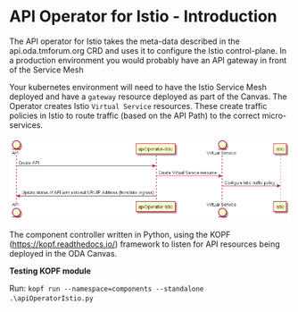 # API Operator for Istio - Introduction

The API operator for Istio takes the meta-data described in the api.oda.tmforum.org CRD and uses it to configure the Istio control-plane. In a production environment you would probably have an API gateway in front of the Service Mesh

Your kubernetes environment will need to have the Istio Service Mesh deployed and have a `gateway` resource deployed as part of the Canvas. The Operator creates Istio `Virtual Service` resources. These create traffic policies in Istio to route traffic (based on the API Path) to the correct micro-services.



![Sequence diagram](sequenceDiagrams/apiOperatorIstio.png)



The component controller written in Python, using the KOPF (https://kopf.readthedocs.io/) framework to listen for API resources being deployed in the ODA Canvas. 


**Testing KOPF module**

Run: `kopf run --namespace=components --standalone .\apiOperatorIstio.py`
